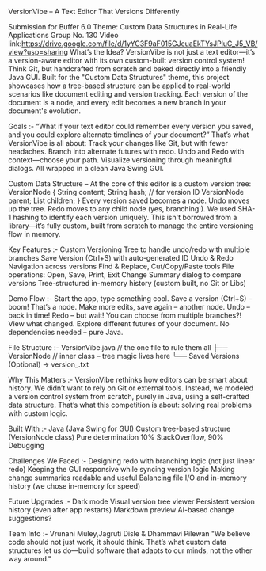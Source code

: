 VersionVibe – A Text Editor That Versions Differently

Submission for Buffer 6.0
Theme: Custom Data Structures in Real-Life Applications
Group No. 130
Video link:https://drive.google.com/file/d/1yYC3F9aF015GJeuaEkTYsJPluC_J5_VB/view?usp=sharing
What’s the Idea?
VersionVibe is not just a text editor—it’s a version-aware editor with its own custom-built version control system! Think Git, but handcrafted from scratch and baked directly into a friendly Java GUI. Built for the "Custom Data Structures" theme, this project showcases how a tree-based structure can be applied to real-world scenarios like document editing and version tracking. Each version of the document is a node, and every edit becomes a new branch in your document's evolution.

Goals :-
“What if your text editor could remember every version you saved, and you could explore alternate timelines of your document?”
That’s what VersionVibe is all about:
Track your changes like Git, but with fewer headaches.
Branch into alternate futures with redo.
Undo and Redo with context—choose your path.
Visualize versioning through meaningful dialogs.
All wrapped in a clean Java Swing GUI.

Custom Data Structure – 
At the core of this editor is a custom version tree:
VersionNode {
    String content;
    String hash; // for version ID
    VersionNode parent;
    List<VersionNode> children;
}
Every version saved becomes a node.
Undo moves up the tree.
Redo moves to any child node (yes, branching!).
We used SHA-1 hashing to identify each version uniquely.
This isn't borrowed from a library—it’s fully custom, built from scratch to manage the entire versioning flow in memory.

Key Features :-
Custom Versioning Tree to handle undo/redo with multiple branches
Save Version (Ctrl+S) with auto-generated ID
Undo & Redo Navigation across versions
Find & Replace, Cut/Copy/Paste tools
File operations: Open, Save, Print, Exit
Change Summary dialog to compare versions
Tree-structured in-memory history (custom built, no Git or Libs)

Demo Flow :-
Start the app, type something cool.
Save a version (Ctrl+S) – boom! That’s a node.
Make more edits, save again – another node.
Undo – back in time!
Redo – but wait! You can choose from multiple branches?! 
View what changed. Explore different futures of your document.
No dependencies needed – pure Java.

File Structure :-
VersionVibe.java  // the one file to rule them all
├── VersionNode   // inner class – tree magic lives here
└── Saved Versions (Optional) → version_<id>.txt

Why This Matters :-
VersionVibe rethinks how editors can be smart about history. We didn’t want to rely on Git or external tools. Instead, we modeled a version control system from scratch, purely in Java, using a self-crafted data structure.
That’s what this competition is about: solving real problems with custom logic.

Built With :-
Java (Java Swing for GUI)
Custom tree-based structure (VersionNode class)
Pure determination
10% StackOverflow, 90% Debugging 

Challenges We Faced :-
Designing redo with branching logic (not just linear redo)
Keeping the GUI responsive while syncing version logic
Making change summaries readable and useful
Balancing file I/O and in-memory history (we chose in-memory for speed)

Future Upgrades :-
Dark mode
Visual version tree viewer
Persistent version history (even after app restarts)
Markdown preview
 AI-based change suggestions? 

Team Info :-
Vrunani Muley,Jagruti Disle & Dhammavi Pilewan
"We believe code should not just work, it should think. That’s what custom data structures let us do—build software that adapts to our minds, not the other way around."
